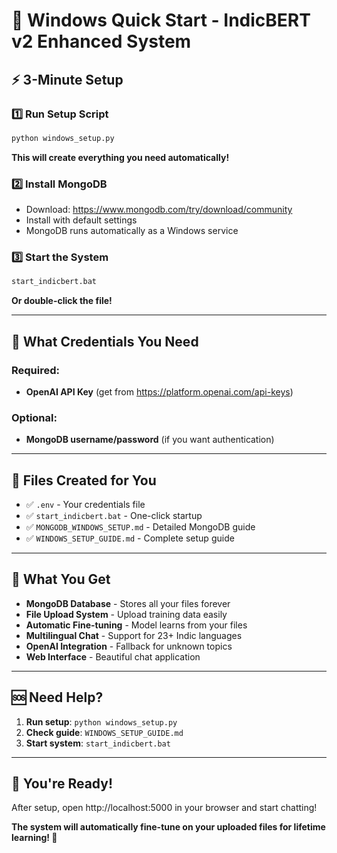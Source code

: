 # 🚀 Windows Quick Start - IndicBERT v2 Enhanced System

## ⚡ 3-Minute Setup

### 1️⃣ Run Setup Script
```cmd
python windows_setup.py
```
**This will create everything you need automatically!**

### 2️⃣ Install MongoDB
- Download: https://www.mongodb.com/try/download/community
- Install with default settings
- MongoDB runs automatically as a Windows service

### 3️⃣ Start the System
```cmd
start_indicbert.bat
```
**Or double-click the file!**

---

## 🔑 What Credentials You Need

### Required:
- **OpenAI API Key** (get from https://platform.openai.com/api-keys)

### Optional:
- **MongoDB username/password** (if you want authentication)

---

## 📁 Files Created for You

- ✅ `.env` - Your credentials file
- ✅ `start_indicbert.bat` - One-click startup
- ✅ `MONGODB_WINDOWS_SETUP.md` - Detailed MongoDB guide
- ✅ `WINDOWS_SETUP_GUIDE.md` - Complete setup guide

---

## 🎯 What You Get

- **MongoDB Database** - Stores all your files forever
- **File Upload System** - Upload training data easily
- **Automatic Fine-tuning** - Model learns from your files
- **Multilingual Chat** - Support for 23+ Indic languages
- **OpenAI Integration** - Fallback for unknown topics
- **Web Interface** - Beautiful chat application

---

## 🆘 Need Help?

1. **Run setup**: `python windows_setup.py`
2. **Check guide**: `WINDOWS_SETUP_GUIDE.md`
3. **Start system**: `start_indicbert.bat`

---

## 🎉 You're Ready!

After setup, open http://localhost:5000 in your browser and start chatting!

**The system will automatically fine-tune on your uploaded files for lifetime learning! 🧠**
